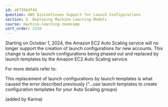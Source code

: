 ```yaml
---
id: a6755bdf4d
question: AWS Discontinues Support for Launch Configurations
section: 5. Deploying Machine Learning Models
course: machine-learning-zoomcamp
sort_order: 2310
---
```


Starting on October 1, 2024, the Amazon EC2 Auto Scaling service will no longer support the creation of launch configurations for new accounts. This change is due to launch configurations being phased out and replaced by launch templates by the Amazon EC2 Auto Scaling service.

For more details refer to:

This replacement of launch configurations by launch templates is what caused the error described previously (“...use launch templates to create configuration templates for your Auto Scaling groups)

(added by Karina)

